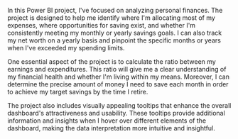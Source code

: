 In this Power BI project, I've focused on analyzing personal finances. The project is designed to help me identify where I'm allocating most of my expenses, where opportunities for saving exist, and whether I'm consistently meeting my monthly or yearly savings goals. I can also track my net worth on a yearly basis and pinpoint the specific months or years when I've exceeded my spending limits.

One essential aspect of the project is to calculate the ratio between my earnings and expenditures. This ratio will give me a clear understanding of my financial health and whether I'm living within my means. Moreover, I can determine the precise amount of money I need to save each month in order to achieve my target savings by the time I retire.

The project also includes visually appealing tooltips that enhance the overall dashboard's attractiveness and usability. These tooltips provide additional information and insights when I hover over different elements of the dashboard, making the data interpretation more intuitive and insightful.
